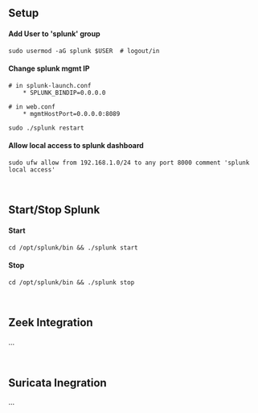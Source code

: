 ## Setup
#### Add User to 'splunk' group
    sudo usermod -aG splunk $USER  # logout/in

#### Change splunk mgmt IP
    # in splunk-launch.conf
        * SPLUNK_BINDIP=0.0.0.0
    
    # in web.conf
        * mgmtHostPort=0.0.0.0:8089
    
    sudo ./splunk restart

#### Allow local access to splunk dashboard
    sudo ufw allow from 192.168.1.0/24 to any port 8000 comment 'splunk local access'

<br>

## Start/Stop Splunk
#### Start
    cd /opt/splunk/bin && ./splunk start 
#### Stop
    cd /opt/splunk/bin && ./splunk stop

<br>

## Zeek Integration
...

<br>

## Suricata Inegration
...

